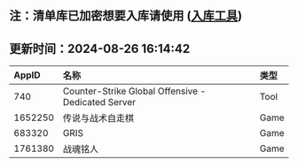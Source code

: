 ## 注：清单库已加密想要入库请使用 ([入库工具](https://github.com/BlankTMing/ManifestAutoUpdate/releases))

## 更新时间：2024-08-26 16:14:42
| AppID | 名称 | 类型  |
| :-------------------- | :----------------------------- | :----------- |
| 740 | Counter-Strike Global Offensive - Dedicated Server| Tool |
| 1652250 | 传说与战术自走棋| Game |
| 683320 | GRIS| Game |
| 1761380 | 战魂铭人| Game |
